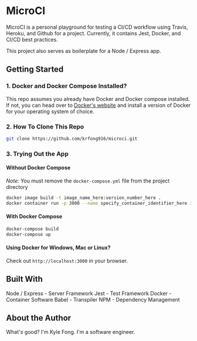 # MicroCI

MicroCI is a personal playground for testing a CI/CD workflow using Travis, Heroku, and Github for a project. Currently, it contains Jest, Docker, and CI/CD best practices.

This project also serves as boilerplate for a Node / Express app.

## Getting Started

### 1. Docker and Docker Compose Installed?

This repo assumes you already have Docker and Docker compose installed. If not, you can head over to [Docker's website](https://docs.docker.com/install/) and install a version of Docker for your operating system of choice.

### 2. How To Clone This Repo

```sh
git clone https://github.com/krfong916/microci.git
```

### 3. Trying Out the App

#### Without Docker Compose

_Note:_ You must remove the `docker-compose.yml` file from the project directory

```sh
docker image build -t image_name_here:version_number_here .
docker container run -p 3000 --name specify_container_identifier_here image_name_here:version_number_here
```

#### With Docker Compose

```sh
docker-compose build
docker-compose up
```

#### Using Docker for Windows, Mac or Linux?

Check out `http://localhost:3000` in your browser.

## Built With

Node / Express - Server Framework
Jest - Test Framework
Docker - Container Software
Babel - Transpiler
NPM - Dependency Management

## About the Author

What's good? I'm Kyle Fong. I'm a software engineer.
